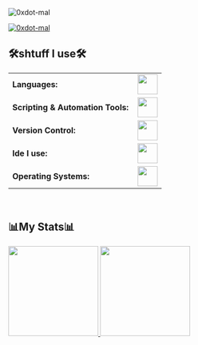 
<p align="left"> <img src="https://komarev.com/ghpvc/?username=0xdot-mal&label=Profile%20views&color=0e75b6&style=flat" alt="0xdot-mal" /> </p>

<p align="left"> <a href="https://github.com/ryo-ma/github-profile-trophy"><img src="https://github-profile-trophy.vercel.app/?username=0xdot-mal" alt="0xdot-mal" /></a> </p>


<summary><h2>🛠️shtuff I use🛠️</h2></summary>

<table align="center">
    <tr>
        <td style="font-weight: bold; padding-right: 10px; vertical-align: center; border: none;">Languages:</td>
        <td><img height="40" src="https://skillicons.dev/icons?i=cpp,c,rust,html,css,arduino"/></td>
    </tr>
    <tr>
        <td style="font-weight: bold; padding-right: 10px; vertical-align: center; border: none;">Scripting & Automation Tools:</td>
        <td><img height="40" src="https://skillicons.dev/icons?i=python,powershell,lua,bash"/></td>
    </tr>
    <tr>
        <td style="font-weight: bold; padding-right: 10px; vertical-align: center; border: none;">Version Control:</td>
        <td><img height="40" src="https://skillicons.dev/icons?i=git,github,gitlab"/></td>
    </tr>
    <tr>
        <td style="font-weight: bold; padding-right: 10px; vertical-align: center; border: none;">Ide I use:</td>
        <td><img height="40" src="https://skillicons.dev/icons?i=vscode,neovim"/></td>
    </tr>
    <tr>
        <td style="font-weight: bold; padding-right: 10px; vertical-align: center; border: none;">Operating Systems:</td>
        <td><img height="40" src="https://skillicons.dev/icons?i=arch,windows"/></td>
    </tr>
</table>

<br>


<summary><h2>📊My Stats📊</h2></summary>
  <a href="https://github.com/0xdot-mal">
    <img height="180em" src="https://github-readme-stats.vercel.app/api/top-langs?username=0xdot-mal&show_icons=true&locale=en&layout=compact&theme=tokyonight"/>
    <img height="180em" src="https://github-readme-stats.vercel.app/api?username=0xdot-mal&show_icons=true&locale=en&layout=compact&theme=tokyonight"/>
  </a>


